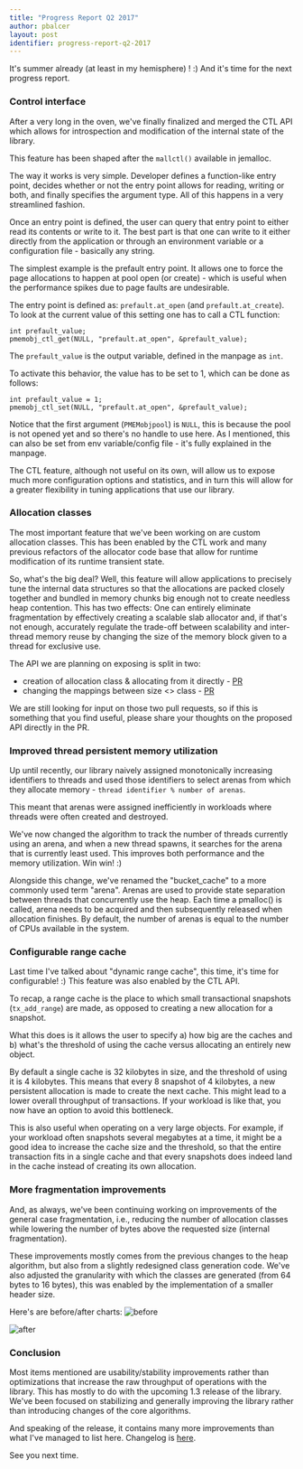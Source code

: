 ```yaml
---
title: "Progress Report Q2 2017"
author: pbalcer
layout: post
identifier: progress-report-q2-2017
---
```


It's summer already (at least in my hemisphere) ! :) And it's time for the next
progress report.

### Control interface

After a very long in the oven, we've finally finalized and merged the CTL API
which allows for introspection and modification of the internal state of the
library.

This feature has been shaped after the `mallctl()` available in jemalloc.

The way it works is very simple. Developer defines a function-like entry
point, decides whether or not the entry point allows for reading, writing
or both, and finally specifies the argument type. All of this happens in a very
streamlined fashion.

Once an entry point is defined, the user can query that entry point to either
read its contents or write to it. The best part is that one can write to it
either directly from the application or through an environment variable or
a configuration file - basically any string.

The simplest example is the prefault entry point. It allows one to force the
page allocations to happen at pool open (or create) - which is useful when the
performance spikes due to page faults are undesirable.

The entry point is defined as: `prefault.at_open` (and `prefault.at_create`).
To look at the current value of this setting one has to call a CTL function:
```
int prefault_value;
pmemobj_ctl_get(NULL, "prefault.at_open", &prefault_value);
```

The `prefault_value` is the output variable, defined in the manpage as `int`.

To activate this behavior, the value has to be set to 1, which can be done as
follows:
```
int prefault_value = 1;
pmemobj_ctl_set(NULL, "prefault.at_open", &prefault_value);
```

Notice that the first argument (`PMEMobjpool`) is `NULL`, this is because the
pool is not opened yet and so there's no handle to use here.
As I mentioned, this can also be set from env variable/config file - it's fully
explained in the manpage.

The CTL feature, although not useful on its own, will allow us to expose much
more configuration options and statistics, and in turn this will allow for a
greater flexibility in tuning applications that use our library.

### Allocation classes

The most important feature that we've been working on are custom allocation
classes. This has been enabled by the CTL work and many previous refactors
of the allocator code base that allow for runtime modification of its runtime
transient state.

So, what's the big deal? Well, this feature will allow applications to
precisely tune the internal data structures so that the allocations are packed
closely together and bundled in memory chunks big enough not to create needless
heap contention.
This has two effects: One can entirely eliminate fragmentation by effectively
creating a scalable slab allocator and, if that's not enough, accurately
regulate the trade-off between scalability and inter-thread memory reuse
by changing the size of the memory block given to a thread for exclusive use.

The API we are planning on exposing is split in two:

* creation of allocation class & allocating from it directly - [PR](https://github.com/pmem/nvml/pull/1985)
* changing the mappings between size <> class - [PR](https://github.com/pmem/nvml/pull/1986)

We are still looking for input on those two pull requests, so if this is
something that you find useful, please share your thoughts on the proposed
API directly in the PR.

### Improved thread persistent memory utilization

Up until recently, our library naively assigned monotonically increasing
identifiers to threads and used those identifiers to select arenas from
which they allocate memory - `thread identifier % number of arenas`.

This meant that arenas were assigned inefficiently in workloads where threads
were often created and destroyed.

We've now changed the algorithm to track the number of threads currently using
an arena, and when a new thread spawns, it searches for the arena that is
currently least used. This improves both performance and the memory utilization.
Win win! :)

Alongside this change, we've renamed the "bucket_cache" to a more commonly
used term "arena". Arenas are used to provide state separation between threads
that concurrently use the heap. Each time a pmalloc() is called, arena needs to
be acquired and then subsequently released when allocation finishes. By default,
the number of arenas is equal to the number of CPUs available in the system.

### Configurable range cache

Last time I've talked about "dynamic range cache", this time, it's time for
configurable! :) This feature was also enabled by the CTL API.

To recap, a range cache is the place to which small transactional
snapshots (`tx_add_range`) are made, as opposed to creating a new allocation for
a snapshot.

What this does is it allows the user to specify a) how big are the caches and
b) what's the threshold of using the cache versus allocating an entirely new
object.

By default a single cache is 32 kilobytes in size, and the threshold of using
it is 4 kilobytes. This means that every 8 snapshot of 4 kilobytes, a new
persistent allocation is made to create the next cache. This might lead
to a lower overall throughput of transactions. If your workload is like that,
you now have an option to avoid this bottleneck.

This is also useful when operating on a very large objects. For example, if your
workload often snapshots several megabytes at a time, it might be a good idea
to increase the cache size and the threshold, so that the entire transaction
fits in a single cache and that every snapshots does indeed land in the cache
instead of creating its own allocation.

### More fragmentation improvements

And, as always, we've been continuing working on improvements of the general
case fragmentation, i.e., reducing the number of allocation classes while
lowering the number of bytes above the requested size (internal fragmentation).

These improvements mostly comes from the previous changes to the heap algorithm,
but also from a slightly redesigned class generation code. We've also adjusted
the granularity with which the classes are generated (from 64 bytes to 16 bytes),
this was enabled by the implementation of a smaller header size.

Here's are before/after charts:
![before](https://user-images.githubusercontent.com/8775610/27131769-696c780c-510c-11e7-8640-4feb4c9db000.png)

![after](https://user-images.githubusercontent.com/8775610/27131767-64cd00a0-510c-11e7-932f-015089aa498f.png)

### Conclusion

Most items mentioned are usability/stability improvements rather than
optimizations that increase the raw throughput of operations with the library.
This has mostly to do with the upcoming 1.3 release of the library. We've been
focused on stabilizing and generally improving the library rather than
introducing changes of the core algorithms.

And speaking of the release, it contains many more improvements than what I've
managed to list here. Changelog is [here](https://raw.githubusercontent.com/pmem/nvml/master/ChangeLog).

See you next time.
